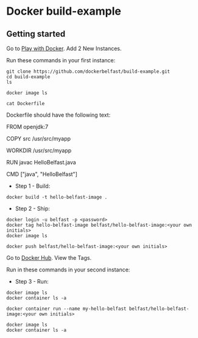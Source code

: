 Docker build-example 
=========

Getting started
---------------

Go to [Play with Docker](https://www.play-with-docker.com). Add 2 New Instances. 

Run these commands in your first instance:
```
git clone https://github.com/dockerbelfast/build-example.git
cd build-example
ls

docker image ls

cat Dockerfile
```

Dockerfile should have the following text:

  FROM openjdk:7

  COPY src /usr/src/myapp

  WORKDIR /usr/src/myapp

  RUN javac HelloBelfast.java

  CMD ["java", "HelloBelfast"]


* Step 1 - Build:
```
docker build -t hello-belfast-image .
```
* Step 2 - Ship:
```
docker login -u belfast -p <password>
docker tag hello-belfast-image belfast/hello-belfast-image:<your own initials>
docker image ls

docker push belfast/hello-belfast-image:<your own initials>
```

Go to [Docker Hub](https://hub.docker.com/r/belfast/hello-belfast-image/). View the Tags.

Run in these commands in your second instance:

* Step 3 - Run:
```
docker image ls
docker container ls -a

docker container run --name my-hello-belfast belfast/hello-belfast-image:<your own initials> 

docker image ls
docker container ls -a
```
